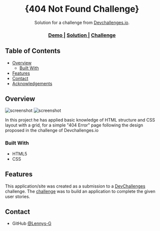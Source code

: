 <!-- Please update value in the {}  -->

<h1 align="center">{404 Not Found Challenge}</h1>

<div align="center">
   Solution for a challenge from  <a href="http://devchallenges.io" target="_blank">Devchallenges.io</a>.
</div>

<div align="center">
  <h3>
    <a href="https://{https://lennys-g.github.io/devChallenges/404-not-found-master/index.html}">
      Demo
    </a>
    <span> | </span>
    <a href="https://{https://devchallenges.io/solutions/Y1QlNkxYn5iqUusTzjbL}">
      Solution
    </a>
    <span> | </span>
    <a href="https://devchallenges.io/challenges/wBunSb7FPrIepJZAg0sY">
      Challenge
    </a>
  </h3>
</div>

<!-- TABLE OF CONTENTS -->

## Table of Contents

- [Overview](#overview)
  - [Built With](#built-with)
- [Features](#features)
- [Contact](#contact)
- [Acknowledgements](#acknowledgements)

<!-- OVERVIEW -->

## Overview

![screenshot](https://raw.githubusercontent.com/Lennys-G/devChallenges/master/404-not-found-master/screenshot/127%20-%20Full%20-%20Generic%20Laptop%20-%202022-1-13%20at%207.48.17%20P.%C2%A0M..jpg)
![screenshot](https://raw.githubusercontent.com/Lennys-G/devChallenges/master/404-not-found-master/screenshot/127%20-%20iPhone%20X%20-%202022-1-13%20at%207.44.49%20P.%C2%A0M..jpg)

In this project he has applied basic knowledge of HTML structure and CSS layout with a grid, for a simple "404 Error" page following the design proposed in the challenge of Devchallenges.io
</div>

### Built With

<!-- This section should list any major frameworks that you built your project using. Here are a few examples.-->

- HTML5
- CSS 

## Features

<!-- List the features of your application or follow the template. Don't share the figma file here :) -->

This application/site was created as a submission to a [DevChallenges](https://devchallenges.io/challenges) challenge. The [challenge](https://devchallenges.io/challenges/wBunSb7FPrIepJZAg0sY) was to build an application to complete the given user stories.


## Contact

- GitHub [@Lennys-G](https://github.com/Lennys-G)

